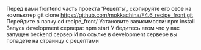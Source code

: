 Перед вами frontend часть проекта 'Рецепты', скопируйте его себе на компьютер git clone https://github.com/mokkachina/F4.6_recipe_front.git
Перейдите в папку cd recipe_front/
Установите зависимости: npm install
Запуск development сервера: npm start
У бедитесь втом что у вас запущен beckend сервер
И по ссылке в development сервере вы попадете на страницу с рецептами

